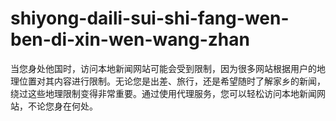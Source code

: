 # shiyong-daili-sui-shi-fang-wen-ben-di-xin-wen-wang-zhan
当您身处他国时，访问本地新闻网站可能会受到限制，因为很多网站根据用户的地理位置对其内容进行限制。无论您是出差、旅行，还是希望随时了解家乡的新闻，绕过这些地理限制变得非常重要。通过使用代理服务，您可以轻松访问本地新闻网站，不论您身在何处。
